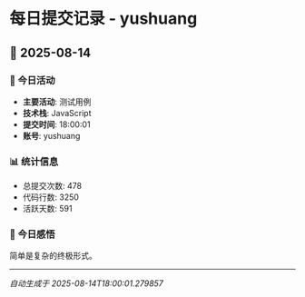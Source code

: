 # 每日提交记录 - yushuang

## 📅 2025-08-14

### 🎯 今日活动
- **主要活动**: 测试用例
- **技术栈**: JavaScript
- **提交时间**: 18:00:01
- **账号**: yushuang

### 📊 统计信息
- 总提交次数: 478
- 代码行数: 3250
- 活跃天数: 591

### 💭 今日感悟
简单是复杂的终极形式。

---
*自动生成于 2025-08-14T18:00:01.279857*
